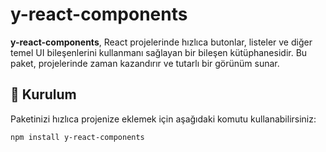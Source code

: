 # y-react-components

**y-react-components**, React projelerinde hızlıca butonlar, listeler ve diğer temel UI bileşenlerini kullanmanı sağlayan bir bileşen kütüphanesidir. Bu paket, projelerinde zaman kazandırır ve tutarlı bir görünüm sunar.

## 🚀 Kurulum

Paketinizi hızlıca projenize eklemek için aşağıdaki komutu kullanabilirsiniz:

```bash
npm install y-react-components
